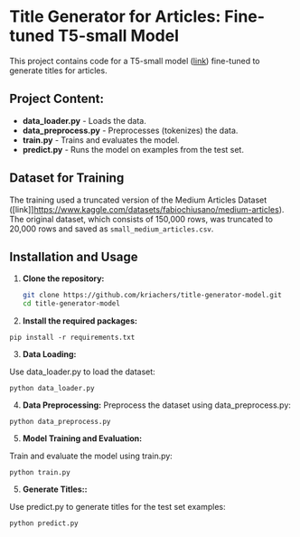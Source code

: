 # Title Generator for Articles: Fine-tuned T5-small Model

This project contains code for a T5-small model ([link](https://huggingface.co/google/t5-small)) fine-tuned to generate titles for articles.

## Project Content:

- **data_loader.py** - Loads the data.
- **data_preprocess.py** - Preprocesses (tokenizes) the data.
- **train.py** - Trains and evaluates the model.
- **predict.py** - Runs the model on examples from the test set.

## Dataset for Training

The training used a truncated version of the Medium Articles Dataset ([link]]https://www.kaggle.com/datasets/fabiochiusano/medium-articles). The original dataset, which consists of 150,000 rows, was truncated to 20,000 rows and saved as `small_medium_articles.csv`.

## Installation and Usage

1. **Clone the repository:**

   ```bash
   git clone https://github.com/kriachers/title-generator-model.git
   cd title-generator-model
   ```

2. **Install the required packages:**

```
pip install -r requirements.txt
```
3. **Data Loading:**

Use data_loader.py to load the dataset:
```
python data_loader.py
```

4. **Data Preprocessing:**
Preprocess the dataset using data_preprocess.py:

```
python data_preprocess.py
```

5. **Model Training and Evaluation:**


Train and evaluate the model using train.py:

```
python train.py
```

5. **Generate Titles::**


Use predict.py to generate titles for the test set examples:

```
python predict.py
```




